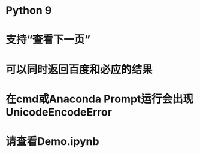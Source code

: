 # Python 9

# 支持“查看下一页”

# 可以同时返回百度和必应的结果

# 在cmd或Anaconda Prompt运行会出现UnicodeEncodeError

# 请查看Demo.ipynb

